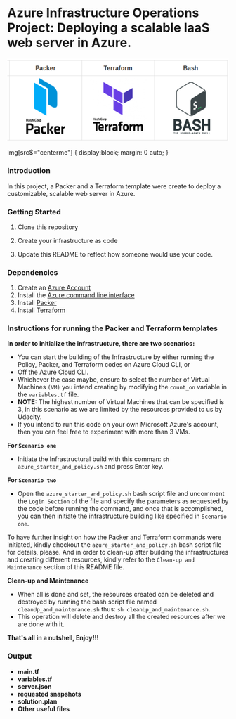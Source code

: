 # Azure Infrastructure Operations Project: Deploying a scalable IaaS web server in Azure. 

![alt text](https://github.com/taofeekaoyusuf/azurewebserver-deploymenr-with-terraform-and-packer-in-azurecloud/blob/main/project1_image.png?style=centerme) 

img[src$="centerme"] {
  display:block;
  margin: 0 auto;
}

### Introduction

In this project, a Packer and a Terraform template were create to deploy a customizable, scalable web server in Azure.

### Getting Started

1. Clone this repository

2. Create your infrastructure as code

3. Update this README to reflect how someone would use your code.

### Dependencies

1. Create an [Azure Account](https://portal.azure.com)
2. Install the [Azure command line interface](https://docs.microsoft.com/en-us/cli/azure/install-azure-cli?view=azure-cli-latest)
3. Install [Packer](https://www.packer.io/downloads)
4. Install [Terraform](https://www.terraform.io/downloads.html)

### Instructions for running the Packer and Terraform templates

**In order to initialize the infrastructure, there are two scenarios:**

- You can start the building of the Infrastructure by either running the Policy, Packer, and Terraform codes on Azure Cloud CLI, or
- Off the Azure Cloud CLI.
- Whichever the case maybe, ensure to select the number of Virtual Machines `(VM)` you intend creating by modifying the `count_on` variable in the `variables.tf` file.
- **NOTE:** The highest number of Virtual Machines that can be specified is 3, in this scenario as we are limited by the resources provided to us by Udacity.
- If you intend to run this code on your own Microsoft Azure's account, then you can feel free to experiment with more than 3 VMs.

**For `Scenario one`**

- Initiate the Infrastructural build with this comman: `sh azure_starter_and_policy.sh` and press Enter key.

**For `Scenario two`**

- Open the `azure_starter_and_policy.sh` bash script file and uncomment the `Login Section` of the file and specify the parameters as requested by the code before running the command, and once that is accomplished, you can then initiate the infrastructure building like specified in `Scenario one`.

To have further insight on how the Packer and Terraform commands were initiated, kindly checkout the `azure_starter_and_policy.sh` bash script file for details, please. And in order to clean-up after building the infrastructures and creating different resources, kindly refer to the `Clean-up and Maintenance` section of this README file.

**Clean-up and Maintenance**

- When all is done and set, the resources created can be deleted and destroyed by running the bash script file named `cleanUp_and_maintenance.sh` thus: `sh cleanUp_and_maintenance.sh`.
- This operation will delete and destroy all the created resources after we are done with it.

**That's all in a nutshell, Enjoy!!!**

### Output

- **main.tf**
- **variables.tf**
- **server.json**
- **requested snapshots**
- **solution.plan**
- **Other useful files**
